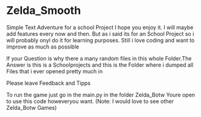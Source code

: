 # Zelda_Smooth
Simple Text Adventure for a school Project
I hope you enjoy it. I will maybe add features every now and then. 
But as i said its for an School Project so i will probably onyl do it for learning purposes.
Still i love coding and want to improve as much as possible

If your Question is why there a many random files in this whole Folder.The Answer is this is a Schoolprojects and this is the Folder where i dumped all Files that i ever opened pretty much in

Please leave Feedback and Tipps

To run the game just go in the main.py in the folder Zelda_Botw 
Youre open to use this code howeveryou want. (Note: I would love to see other Zelda_Botw Games)
